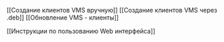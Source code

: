 [[Создание клиентов VMS вручную]]
[[Создание клиентов VMS через .deb]]
[[Обновление VMS - клиенты]]

[[Инструкции по пользованию Web интерфейса]]